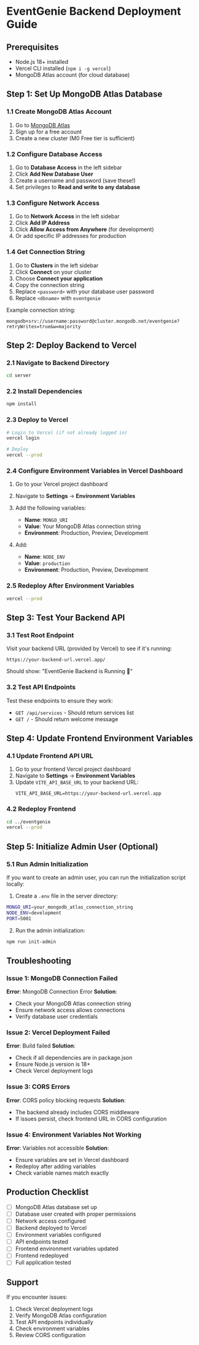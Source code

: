 # EventGenie Backend Deployment Guide

## Prerequisites
- Node.js 18+ installed
- Vercel CLI installed (`npm i -g vercel`)
- MongoDB Atlas account (for cloud database)

## Step 1: Set Up MongoDB Atlas Database

### 1.1 Create MongoDB Atlas Account
1. Go to [MongoDB Atlas](https://www.mongodb.com/atlas)
2. Sign up for a free account
3. Create a new cluster (M0 Free tier is sufficient)

### 1.2 Configure Database Access
1. Go to **Database Access** in the left sidebar
2. Click **Add New Database User**
3. Create a username and password (save these!)
4. Set privileges to **Read and write to any database**

### 1.3 Configure Network Access
1. Go to **Network Access** in the left sidebar
2. Click **Add IP Address**
3. Click **Allow Access from Anywhere** (for development)
4. Or add specific IP addresses for production

### 1.4 Get Connection String
1. Go to **Clusters** in the left sidebar
2. Click **Connect** on your cluster
3. Choose **Connect your application**
4. Copy the connection string
5. Replace `<password>` with your database user password
6. Replace `<dbname>` with `eventgenie`

Example connection string:
```
mongodb+srv://username:password@cluster.mongodb.net/eventgenie?retryWrites=true&w=majority
```

## Step 2: Deploy Backend to Vercel

### 2.1 Navigate to Backend Directory
```bash
cd server
```

### 2.2 Install Dependencies
```bash
npm install
```

### 2.3 Deploy to Vercel
```bash
# Login to Vercel (if not already logged in)
vercel login

# Deploy
vercel --prod
```

### 2.4 Configure Environment Variables in Vercel Dashboard
1. Go to your Vercel project dashboard
2. Navigate to **Settings** → **Environment Variables**
3. Add the following variables:
   - **Name**: `MONGO_URI`
   - **Value**: Your MongoDB Atlas connection string
   - **Environment**: Production, Preview, Development

4. Add:
   - **Name**: `NODE_ENV`
   - **Value**: `production`
   - **Environment**: Production, Preview, Development

### 2.5 Redeploy After Environment Variables
```bash
vercel --prod
```

## Step 3: Test Your Backend API

### 3.1 Test Root Endpoint
Visit your backend URL (provided by Vercel) to see if it's running:
```
https://your-backend-url.vercel.app/
```
Should show: "EventGenie Backend is Running 🚀"

### 3.2 Test API Endpoints
Test these endpoints to ensure they work:
- `GET /api/services` - Should return services list
- `GET /` - Should return welcome message

## Step 4: Update Frontend Environment Variables

### 4.1 Update Frontend API URL
1. Go to your frontend Vercel project dashboard
2. Navigate to **Settings** → **Environment Variables**
3. Update `VITE_API_BASE_URL` to your backend URL:
   ```
   VITE_API_BASE_URL=https://your-backend-url.vercel.app
   ```

### 4.2 Redeploy Frontend
```bash
cd ../eventgenie
vercel --prod
```

## Step 5: Initialize Admin User (Optional)

### 5.1 Run Admin Initialization
If you want to create an admin user, you can run the initialization script locally:

1. Create a `.env` file in the server directory:
```bash
MONGO_URI=your_mongodb_atlas_connection_string
NODE_ENV=development
PORT=5001
```

2. Run the admin initialization:
```bash
npm run init-admin
```

## Troubleshooting

### Issue 1: MongoDB Connection Failed
**Error**: MongoDB Connection Error
**Solution**:
- Check your MongoDB Atlas connection string
- Ensure network access allows connections
- Verify database user credentials

### Issue 2: Vercel Deployment Failed
**Error**: Build failed
**Solution**:
- Check if all dependencies are in package.json
- Ensure Node.js version is 18+
- Check Vercel deployment logs

### Issue 3: CORS Errors
**Error**: CORS policy blocking requests
**Solution**:
- The backend already includes CORS middleware
- If issues persist, check frontend URL in CORS configuration

### Issue 4: Environment Variables Not Working
**Error**: Variables not accessible
**Solution**:
- Ensure variables are set in Vercel dashboard
- Redeploy after adding variables
- Check variable names match exactly

## Production Checklist

- [ ] MongoDB Atlas database set up
- [ ] Database user created with proper permissions
- [ ] Network access configured
- [ ] Backend deployed to Vercel
- [ ] Environment variables configured
- [ ] API endpoints tested
- [ ] Frontend environment variables updated
- [ ] Frontend redeployed
- [ ] Full application tested

## Support

If you encounter issues:
1. Check Vercel deployment logs
2. Verify MongoDB Atlas configuration
3. Test API endpoints individually
4. Check environment variables
5. Review CORS configuration
